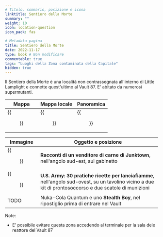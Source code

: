 ```yaml
---
# Titolo, sommario, posizione e icona
linktitle: Sentiero della Morte
summary: ""
weight: 10
icon: location-question
icon_pack: fas

# Metadata pagina
title: Sentiero della Morte
date: 2022-11-17
type: book # Non modificare
commentable: true
tags: "Luoghi della Zona contaminata della Capitale"
hidden: true
---
```


Il Sentiero della Morte è una località non contrassegnata all'interno di Little Lamplight e connette quest'ultimo al Vault 87. E' abitato da numerosi supermutanti.



| Mappa | Mappa locale | Panoramica |
| ----- | ------------ | ---------- |
| {{<figure src="Little_Lamplight_loc.webp">}}  |  {{<figure src="Murder_Pass_loc_map.webp">}} | {{<figure src="FO3_Murder_Pass.webp">}}  |

| Immagine                                                 | Oggetto e posizione                                                                                                                                      |
| -------------------------------------------------------- | -------------------------------------------------------------------------------------------------------------------------------------------------------- |
| {{<figure src="Tales_of_a_JJV_Murder_Pass.webp">}}                    | **Racconti di un venditore di carne di Junktown**, nell'angolo sud-est, sul gabinetto                                                                    |
| {{<figure src="Murder_Pass_US_Army_Handy_Flamethrower_Recipes.webp">}} | **U.S. Army: 30 pratiche ricette per lanciafiamme**, nell'angolo sud-ovest, su un tavolino vicino a due kit di prontosoccorso e due scatole di munizioni |
| TODO                                                     | Nuka-Cola Quantum e uno **Stealth Boy**, nel ripostiglio prima di entrare nel Vault                                                                      |


Note:
- E' possibile evitare questa zona accedendo al terminale per la sala dele reattore del Vault 87
